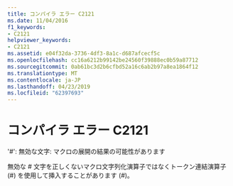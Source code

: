 ```yaml
---
title: コンパイラ エラー C2121
ms.date: 11/04/2016
f1_keywords:
- C2121
helpviewer_keywords:
- C2121
ms.assetid: e04f32da-3736-4df3-8a1c-d687afcecf5c
ms.openlocfilehash: cc16a6212b99142be24560f39888ec0b59a87712
ms.sourcegitcommit: 0ab61bc3d2b6cfbd52a16c6ab2b97a8ea1864f12
ms.translationtype: MT
ms.contentlocale: ja-JP
ms.lasthandoff: 04/23/2019
ms.locfileid: "62397693"
---
```

# <a name="compiler-error-c2121"></a>コンパイラ エラー C2121

'#': 無効な文字: マクロの展開の結果の可能性があります

無効な # 文字を正しくないマクロ文字列化演算子ではなくトークン連結演算子 (#) を使用して挿入することがあります (#)。
